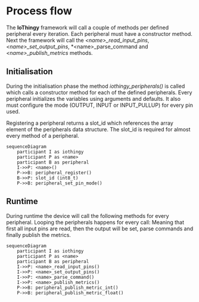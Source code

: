 # Process flow
The **IoThingy** framework will call a couple of methods per defined peripheral
every iteration. Each peripheral must have a constructor method. Next the
framework will call the *&lt;name&gt;_read_input_pins*, *&lt;name&gt;_set_output_pins*,
*&lt;name&gt;_parse_command and *&lt;name&gt;_publish_metrics* methods.


## Initialisation
During the initialisation phase the method *iothingy_peripherals()* is called
which calls a constructor method for each of the defined peripherals. Every
peripheral initializes the variables using arguments and defaults. It also must
configure the mode (OUTPUT, INPUT or INPUT_PULLUP) for every pin used.

Registering a peripheral returns a slot_id which references the array element
of the peripherals data structure. The slot_id is required for almost every
method of a peripheral.

```mermaid
sequenceDiagram
    participant I as iothingy
    participant P as <name>
    participant B as peripheral
    I->>P: <name>()
    P->>B: peripheral_register()
    B->>P: slot_id (int8_t)
    P->>B: peripheral_set_pin_mode()
```


## Runtime
During runtime the device will call the following methods for every peripheral.
Looping the peripherals happens for every call: Meaning that first all input
pins are read, then the output will be set, parse commands and finally publish
the metrics.

```mermaid
sequenceDiagram
    participant I as iothingy
    participant P as <name>
    participant B as peripheral
    I->>P: <name>_read_input_pins()
    I->>P: <name>_set_output_pins()
    I->>P: <name>_parse_command()
    I->>P: <name>_publish_metrics()
    P->>B: peripheral_publish_metric_int()
    P->>B: peripheral_publish_metric_float()
```